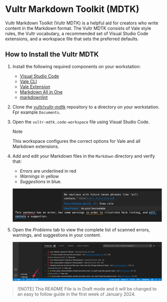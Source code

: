 # Vultr Markdown Toolkit (MDTK)

Vultr Markdown Toolkit (Vultr MDTK) is a helpful aid for creators who write content in the Markdown format. The Vultr MDTK consists of Vale style rules, the Vultr vocabulary, a recommended set of Visual Studio Code extensions, and a workspace file that sets the preferred defaults.

## How to Install the Vultr MDTK

1. Install the following required components on your workstation:

    * [Visual Studio Code](https://code.visualstudio.com/)
    * [Vale CLI](https://docs.errata.ai/vale/install)
    * [Vale Extension](https://marketplace.visualstudio.com/items?itemName=errata-ai.vale-server)
    * [Markdown All in One](https://marketplace.visualstudio.com/items?itemName=yzhang.markdown-all-in-one)
    * [markdownlint](https://marketplace.visualstudio.com/items?itemName=DavidAnson.vscode-markdownlint)

1. Clone the [vultr/vultr-mdtk](https://github.com/vultr/vultr-mdtk) repository to a directory on your workstation. Fpr example `Documents`.
1. Open the `vultr-mdtk.code-workspace` file using Visual Studio Code.

   > [!NOTE]
   > This workspace configures the correct options for Vale and all Markdown extensions.

1. Add and edit your Markdown files in the `Markdown` directory and verify that:

   * *Errors* are underlined in red
   * *Warnings* in yellow
   * *Suggestions* in blue.

    ![Popup Help](templates/media/Popup%20Help.png)

1. Open the *Problems* tab to view the complete list of scanned errors, warnings, and suggestions in your content.

    ![VSCode Example](templates/media/VSCode%20Example.png)

> ![NOTE]
> This README File is in Draft mode and it will be changed to an easy to follow guide in the first week of January 2024.